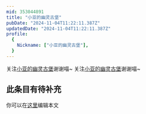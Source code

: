 ```yaml
---
mid: 353044891
title: "小亚的幽灵古堡"
pubDate: "2024-11-04T11:22:11.387Z"
updatedDate: "2024-11-04T11:22:11.387Z"
profile:
  {
    Nickname: ["小亚的幽灵古堡"],
  }
---
```


关注[小亚的幽灵古堡](https://space.bilibili.com/353044891)谢谢喵~ 关注[小亚的幽灵古堡](https://space.bilibili.com/353044891)谢谢喵~

## 此条目有待补充
你可以在[这里](https://github.com/Yuhanawa/VTuber.ICU-Content/edit/master/v/小亚的幽灵古堡/index.md)编辑本文
